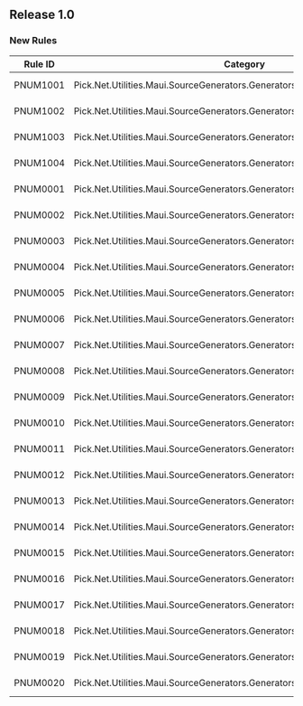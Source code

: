 ﻿## Release 1.0

### New Rules

Rule ID | Category | Severity | Notes
--------|----------|----------|--------------------
PNUM1001 | Pick.Net.Utilities.Maui.SourceGenerators.Generators.BindablePropertyGenerator | Hidden | See [Documentation](https://github.com/dan3988/Pick.Net.Utilities/blob/main/Pick.Net.Utilities.Maui.SourceGenerators.Diagnostics.md#PNUM1001)
PNUM1002 | Pick.Net.Utilities.Maui.SourceGenerators.Generators.BindablePropertyGenerator | Hidden | See [Documentation](https://github.com/dan3988/Pick.Net.Utilities/blob/main/Pick.Net.Utilities.Maui.SourceGenerators.Diagnostics.md#PNUM1002)
PNUM1003 | Pick.Net.Utilities.Maui.SourceGenerators.Generators.BindablePropertyGenerator | Hidden | See [Documentation](https://github.com/dan3988/Pick.Net.Utilities/blob/main/Pick.Net.Utilities.Maui.SourceGenerators.Diagnostics.md#PNUM1003)
PNUM1004 | Pick.Net.Utilities.Maui.SourceGenerators.Generators.BindablePropertyGenerator | Hidden | See [Documentation](https://github.com/dan3988/Pick.Net.Utilities/blob/main/Pick.Net.Utilities.Maui.SourceGenerators.Diagnostics.md#PNUM1004)
PNUM0001 | Pick.Net.Utilities.Maui.SourceGenerators.Generators.BindablePropertyGenerator | Error | See [Documentation](https://github.com/dan3988/Pick.Net.Utilities/blob/main/Pick.Net.Utilities.Maui.SourceGenerators.Diagnostics.md#PNUM0001)
PNUM0002 | Pick.Net.Utilities.Maui.SourceGenerators.Generators.BindablePropertyGenerator | Warning | See [Documentation](https://github.com/dan3988/Pick.Net.Utilities/blob/main/Pick.Net.Utilities.Maui.SourceGenerators.Diagnostics.md#PNUM0002)
PNUM0003 | Pick.Net.Utilities.Maui.SourceGenerators.Generators.BindablePropertyGenerator | Error | See [Documentation](https://github.com/dan3988/Pick.Net.Utilities/blob/main/Pick.Net.Utilities.Maui.SourceGenerators.Diagnostics.md#PNUM0003)
PNUM0004 | Pick.Net.Utilities.Maui.SourceGenerators.Generators.BindablePropertyGenerator | Error | See [Documentation](https://github.com/dan3988/Pick.Net.Utilities/blob/main/Pick.Net.Utilities.Maui.SourceGenerators.Diagnostics.md#PNUM0004)
PNUM0005 | Pick.Net.Utilities.Maui.SourceGenerators.Generators.BindablePropertyGenerator | Error | See [Documentation](https://github.com/dan3988/Pick.Net.Utilities/blob/main/Pick.Net.Utilities.Maui.SourceGenerators.Diagnostics.md#PNUM0005)
PNUM0006 | Pick.Net.Utilities.Maui.SourceGenerators.Generators.BindablePropertyGenerator | Error | See [Documentation](https://github.com/dan3988/Pick.Net.Utilities/blob/main/Pick.Net.Utilities.Maui.SourceGenerators.Diagnostics.md#PNUM0006)
PNUM0007 | Pick.Net.Utilities.Maui.SourceGenerators.Generators.BindablePropertyGenerator | Error | See [Documentation](https://github.com/dan3988/Pick.Net.Utilities/blob/main/Pick.Net.Utilities.Maui.SourceGenerators.Diagnostics.md#PNUM0007)
PNUM0008 | Pick.Net.Utilities.Maui.SourceGenerators.Generators.BindablePropertyGenerator | Warning | See [Documentation](https://github.com/dan3988/Pick.Net.Utilities/blob/main/Pick.Net.Utilities.Maui.SourceGenerators.Diagnostics.md#PNUM0008)
PNUM0009 | Pick.Net.Utilities.Maui.SourceGenerators.Generators.BindablePropertyGenerator | Warning | See [Documentation](https://github.com/dan3988/Pick.Net.Utilities/blob/main/Pick.Net.Utilities.Maui.SourceGenerators.Diagnostics.md#PNUM0009)
PNUM0010 | Pick.Net.Utilities.Maui.SourceGenerators.Generators.BindablePropertyGenerator | Warning | See [Documentation](https://github.com/dan3988/Pick.Net.Utilities/blob/main/Pick.Net.Utilities.Maui.SourceGenerators.Diagnostics.md#PNUM0010)
PNUM0011 | Pick.Net.Utilities.Maui.SourceGenerators.Generators.BindablePropertyGenerator | Warning | See [Documentation](https://github.com/dan3988/Pick.Net.Utilities/blob/main/Pick.Net.Utilities.Maui.SourceGenerators.Diagnostics.md#PNUM0011)
PNUM0012 | Pick.Net.Utilities.Maui.SourceGenerators.Generators.BindablePropertyGenerator | Error | See [Documentation](https://github.com/dan3988/Pick.Net.Utilities/blob/main/Pick.Net.Utilities.Maui.SourceGenerators.Diagnostics.md#PNUM0012)
PNUM0013 | Pick.Net.Utilities.Maui.SourceGenerators.Generators.BindablePropertyGenerator | Error | See [Documentation](https://github.com/dan3988/Pick.Net.Utilities/blob/main/Pick.Net.Utilities.Maui.SourceGenerators.Diagnostics.md#PNUM0013)
PNUM0014 | Pick.Net.Utilities.Maui.SourceGenerators.Generators.BindablePropertyGenerator | Error | See [Documentation](https://github.com/dan3988/Pick.Net.Utilities/blob/main/Pick.Net.Utilities.Maui.SourceGenerators.Diagnostics.md#PNUM0014)
PNUM0015 | Pick.Net.Utilities.Maui.SourceGenerators.Generators.BindablePropertyGenerator | Error | See [Documentation](https://github.com/dan3988/Pick.Net.Utilities/blob/main/Pick.Net.Utilities.Maui.SourceGenerators.Diagnostics.md#PNUM0015)
PNUM0016 | Pick.Net.Utilities.Maui.SourceGenerators.Generators.BindablePropertyGenerator | Error | See [Documentation](https://github.com/dan3988/Pick.Net.Utilities/blob/main/Pick.Net.Utilities.Maui.SourceGenerators.Diagnostics.md#PNUM0016)
PNUM0017 | Pick.Net.Utilities.Maui.SourceGenerators.Generators.BindablePropertyGenerator | Error | See [Documentation](https://github.com/dan3988/Pick.Net.Utilities/blob/main/Pick.Net.Utilities.Maui.SourceGenerators.Diagnostics.md#PNUM0017)
PNUM0018 | Pick.Net.Utilities.Maui.SourceGenerators.Generators.BindablePropertyGenerator | Error | See [Documentation](https://github.com/dan3988/Pick.Net.Utilities/blob/main/Pick.Net.Utilities.Maui.SourceGenerators.Diagnostics.md#PNUM0018)
PNUM0019 | Pick.Net.Utilities.Maui.SourceGenerators.Generators.BindablePropertyGenerator | Error | See [Documentation](https://github.com/dan3988/Pick.Net.Utilities/blob/main/Pick.Net.Utilities.Maui.SourceGenerators.Diagnostics.md#PNUM0019)
PNUM0020 | Pick.Net.Utilities.Maui.SourceGenerators.Generators.BindablePropertyGenerator | Error | See [Documentation](https://github.com/dan3988/Pick.Net.Utilities/blob/main/Pick.Net.Utilities.Maui.SourceGenerators.Diagnostics.md#PNUM0020)
